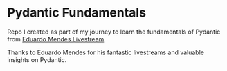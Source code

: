 # Pydantic Fundamentals

Repo I created as part of my journey to learn the fundamentals of Pydantic from [Eduardo Mendes Livestream](https://www.youtube.com/watch?v=UdfLu1G47BU)

Thanks to Eduardo Mendes for his fantastic livestreams and valuable insights on Pydantic. 
